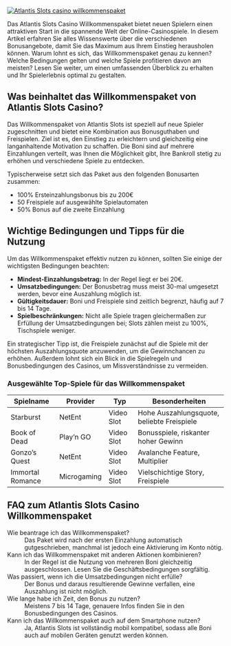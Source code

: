 [![Atlantis Slots casino willkommenspaket](https://123-caf.pages.dev/gitsignup.png)](https://vrmoo.ru/Bt82HjjY)

<p>Das Atlantis Slots Casino Willkommenspaket bietet neuen Spielern einen attraktiven Start in die spannende Welt der Online-Casinospiele. In diesem Artikel erfahren Sie alles Wissenswerte über die verschiedenen Bonusangebote, damit Sie das Maximum aus Ihrem Einstieg herausholen können. Warum lohnt es sich, das Willkommenspaket genau zu kennen? Welche Bedingungen gelten und welche Spiele profitieren davon am meisten? Lesen Sie weiter, um einen umfassenden Überblick zu erhalten und Ihr Spielerlebnis optimal zu gestalten.</p>  <h2>Was beinhaltet das Willkommenspaket von Atlantis Slots Casino?</h2> <p>Das Willkommenspaket von Atlantis Slots ist speziell auf neue Spieler zugeschnitten und bietet eine Kombination aus Bonusguthaben und Freispielen. Ziel ist es, den Einstieg zu erleichtern und gleichzeitig eine langanhaltende Motivation zu schaffen. Die Boni sind auf mehrere Einzahlungen verteilt, was Ihnen die Möglichkeit gibt, Ihre Bankroll stetig zu erhöhen und verschiedene Spiele zu entdecken.</p> <p>Typischerweise setzt sich das Paket aus den folgenden Bonusarten zusammen:</p> <ul>   <li>100% Ersteinzahlungsbonus bis zu 200€</li>   <li>50 Freispiele auf ausgewählte Spielautomaten</li>   <li>50% Bonus auf die zweite Einzahlung</li> </ul>  <h2>Wichtige Bedingungen und Tipps für die Nutzung</h2> <p>Um das Willkommenspaket effektiv nutzen zu können, sollten Sie einige der wichtigsten Bedingungen beachten:</p> <ul>   <li><strong>Mindest-Einzahlungsbetrag:</strong> In der Regel liegt er bei 20€.</li>   <li><strong>Umsatzbedingungen:</strong> Der Bonusbetrag muss meist 30-mal umgesetzt werden, bevor eine Auszahlung möglich ist.</li>   <li><strong>Gültigkeitsdauer:</strong> Boni und Freispiele sind zeitlich begrenzt, häufig auf 7 bis 14 Tage.</li>   <li><strong>Spielbeschränkungen:</strong> Nicht alle Spiele tragen gleichermaßen zur Erfüllung der Umsatzbedingungen bei; Slots zählen meist zu 100%, Tischspiele weniger.</li> </ul> <p>Ein strategischer Tipp ist, die Freispiele zunächst auf die Spiele mit der höchsten Auszahlungsquote anzuwenden, um die Gewinnchancen zu erhöhen. Außerdem lohnt sich ein Blick in die Spielregeln und Bonusbedingungen des Casinos, um Missverständnisse zu vermeiden.</p>  <h3>Ausgewählte Top-Spiele für das Willkommenspaket</h3> <table>   <thead>     <tr>       <th>Spielname</th>       <th>Provider</th>       <th>Typ</th>       <th>Besonderheiten</th>     </tr>   </thead>   <tbody>     <tr>       <td>Starburst</td>       <td>NetEnt</td>       <td>Video Slot</td>       <td>Hohe Auszahlungsquote, beliebte Freispiele</td>     </tr>     <tr>       <td>Book of Dead</td>       <td>Play’n GO</td>       <td>Video Slot</td>       <td>Bonusspiele, riskanter hoher Gewinn</td>     </tr>     <tr>       <td>Gonzo’s Quest</td>       <td>NetEnt</td>       <td>Video Slot</td>       <td>Avalanche Feature, Multiplier</td>     </tr>     <tr>       <td>Immortal Romance</td>       <td>Microgaming</td>       <td>Video Slot</td>       <td>Vielschichtige Story, Freispiele</td>     </tr>   </tbody> </table>  <h2>FAQ zum Atlantis Slots Casino Willkommenspaket</h2> <dl>   <dt>Wie beantrage ich das Willkommenspaket?</dt>   <dd>Das Paket wird nach der ersten Einzahlung automatisch gutgeschrieben, manchmal ist jedoch eine Aktivierung im Konto nötig.</dd>   <dt>Kann ich das Willkommenspaket mit anderen Aktionen kombinieren?</dt>   <dd>In der Regel ist die Nutzung von mehreren Boni gleichzeitig ausgeschlossen. Lesen Sie die Geschäftsbedingungen sorgfältig.</dd>   <dt>Was passiert, wenn ich die Umsatzbedingungen nicht erfülle?</dt>   <dd>Der Bonus und daraus resultierende Gewinne verfallen, eine Auszahlung ist nicht möglich.</dd>   <dt>Wie lange habe ich Zeit, den Bonus zu nutzen?</dt>   <dd>Meistens 7 bis 14 Tage, genauere Infos finden Sie in den Bonusbedingungen des Casinos.</dd>   <dt>Kann ich das Willkommenspaket auch auf dem Smartphone nutzen?</dt>   <dd>Ja, Atlantis Slots ist vollständig mobil kompatibel, sodass alle Boni auch auf mobilen Geräten genutzt werden können.</dd> </dl>